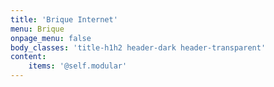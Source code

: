 ```yaml
---
title: 'Brique Internet'
menu: Brique
onpage_menu: false
body_classes: 'title-h1h2 header-dark header-transparent'
content:
    items: '@self.modular'
---
```


